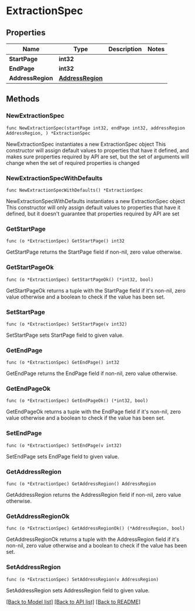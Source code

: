 # ExtractionSpec

## Properties

Name | Type | Description | Notes
------------ | ------------- | ------------- | -------------
**StartPage** | **int32** |  | 
**EndPage** | **int32** |  | 
**AddressRegion** | [**AddressRegion**](AddressRegion.md) |  | 

## Methods

### NewExtractionSpec

`func NewExtractionSpec(startPage int32, endPage int32, addressRegion AddressRegion, ) *ExtractionSpec`

NewExtractionSpec instantiates a new ExtractionSpec object
This constructor will assign default values to properties that have it defined,
and makes sure properties required by API are set, but the set of arguments
will change when the set of required properties is changed

### NewExtractionSpecWithDefaults

`func NewExtractionSpecWithDefaults() *ExtractionSpec`

NewExtractionSpecWithDefaults instantiates a new ExtractionSpec object
This constructor will only assign default values to properties that have it defined,
but it doesn't guarantee that properties required by API are set

### GetStartPage

`func (o *ExtractionSpec) GetStartPage() int32`

GetStartPage returns the StartPage field if non-nil, zero value otherwise.

### GetStartPageOk

`func (o *ExtractionSpec) GetStartPageOk() (*int32, bool)`

GetStartPageOk returns a tuple with the StartPage field if it's non-nil, zero value otherwise
and a boolean to check if the value has been set.

### SetStartPage

`func (o *ExtractionSpec) SetStartPage(v int32)`

SetStartPage sets StartPage field to given value.


### GetEndPage

`func (o *ExtractionSpec) GetEndPage() int32`

GetEndPage returns the EndPage field if non-nil, zero value otherwise.

### GetEndPageOk

`func (o *ExtractionSpec) GetEndPageOk() (*int32, bool)`

GetEndPageOk returns a tuple with the EndPage field if it's non-nil, zero value otherwise
and a boolean to check if the value has been set.

### SetEndPage

`func (o *ExtractionSpec) SetEndPage(v int32)`

SetEndPage sets EndPage field to given value.


### GetAddressRegion

`func (o *ExtractionSpec) GetAddressRegion() AddressRegion`

GetAddressRegion returns the AddressRegion field if non-nil, zero value otherwise.

### GetAddressRegionOk

`func (o *ExtractionSpec) GetAddressRegionOk() (*AddressRegion, bool)`

GetAddressRegionOk returns a tuple with the AddressRegion field if it's non-nil, zero value otherwise
and a boolean to check if the value has been set.

### SetAddressRegion

`func (o *ExtractionSpec) SetAddressRegion(v AddressRegion)`

SetAddressRegion sets AddressRegion field to given value.



[[Back to Model list]](../README.md#documentation-for-models) [[Back to API list]](../README.md#documentation-for-api-endpoints) [[Back to README]](../README.md)


